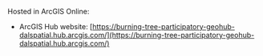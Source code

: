 Hosted in ArcGIS Online:

- ArcGIS Hub website: [https://burning-tree-participatory-geohub-dalspatial.hub.arcgis.com/](https://burning-tree-participatory-geohub-dalspatial.hub.arcgis.com/)